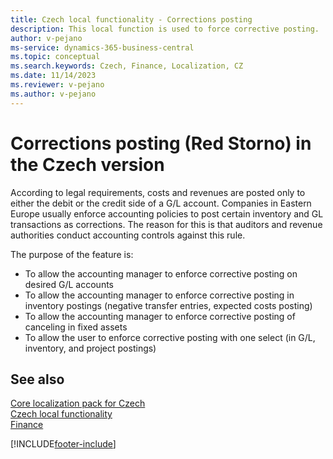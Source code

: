 ```yaml
---
title: Czech local functionality - Corrections posting
description: This local function is used to force corrective posting.
author: v-pejano
ms-service: dynamics-365-business-central
ms.topic: conceptual
ms.search.keywords: Czech, Finance, Localization, CZ
ms.date: 11/14/2023
ms.reviewer: v-pejano
ms.author: v-pejano
---
```


# Corrections posting (Red Storno) in the Czech version

According to legal requirements, costs and revenues are posted only to either the debit or the credit side of a G/L account. Companies in Eastern Europe usually enforce accounting policies to post certain inventory and GL transactions as corrections. The reason for this is that auditors and revenue authorities conduct accounting controls against this rule.  

The purpose of the feature is:  

- To allow the accounting manager to enforce corrective posting on desired G/L accounts  
- To allow the accounting manager to enforce corrective posting in inventory postings (negative transfer entries, expected costs posting)  
- To allow the accounting manager to enforce corrective posting of canceling in fixed assets  
- To allow the user to enforce corrective posting with one select (in G/L, inventory, and project postings)  

## See also

[Core localization pack for Czech](ui-extensions-core-localization-pack-cz.md)  
[Czech local functionality](czech-local-functionality.md)  
[Finance](../../finance.md)  


[!INCLUDE[footer-include](../../includes/footer-banner.md)]
